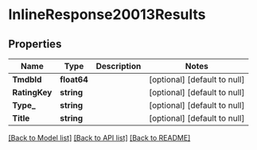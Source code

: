 # InlineResponse20013Results

## Properties
Name | Type | Description | Notes
------------ | ------------- | ------------- | -------------
**TmdbId** | **float64** |  | [optional] [default to null]
**RatingKey** | **string** |  | [optional] [default to null]
**Type_** | **string** |  | [optional] [default to null]
**Title** | **string** |  | [optional] [default to null]

[[Back to Model list]](../README.md#documentation-for-models) [[Back to API list]](../README.md#documentation-for-api-endpoints) [[Back to README]](../README.md)

